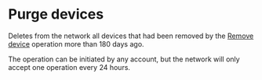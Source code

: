 # Purge devices


Deletes from the network all devices that had been removed by the [Remove device][1] operation more than 180 days ago.

The operation can be initiated by any account, but the network will only accept one operation every 24 hours.

[1]: ../list-of-operations/remove-device.md
